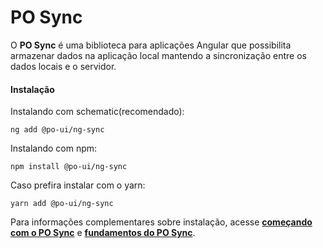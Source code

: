 # PO Sync

O **PO Sync** é uma biblioteca para aplicações Angular que possibilita armazenar dados na aplicação local mantendo a sincronização entre os dados locais e o servidor. 

#### Instalação

Instalando com schematic(recomendado):
```
ng add @po-ui/ng-sync
```



Instalando com npm:
```
npm install @po-ui/ng-sync
```

Caso prefira instalar com o yarn:
```
yarn add @po-ui/ng-sync
```

Para informações complementares sobre instalação, acesse **[começando com o PO Sync](https://po-ui.io/guides/sync-get-started)** e **[fundamentos do PO Sync](https://po-ui.io/guides/sync-fundamentals)**.
